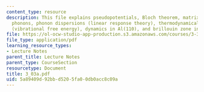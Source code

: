 ```yaml
---
content_type: resource
description: This file explains pseudopotentials, Bloch theorem, matrix diagonalization,
  phonons, phonon dispersions (linear response theory), thermodynamical properties
  (vibrational free energy), dynamics in Al(110), and brillouin zone integrations.
file: https://ol-ocw-studio-app-production.s3.amazonaws.com/courses/3-320-atomistic-computer-modeling-of-materials-sma-5107-spring-2005/5a89409d92bbd5205fa00db0acc8c09a_3_03a.pdf
file_type: application/pdf
learning_resource_types:
- Lecture Notes
parent_title: Lecture Notes
parent_type: CourseSection
resourcetype: Document
title: 3_03a.pdf
uid: 5a89409d-92bb-d520-5fa0-0db0acc8c09a
---
```

